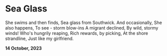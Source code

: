 # Sea Glass

She swims and then finds,
Sea glass from Southwick.
And occasionally,
She also happens,
To see - storm blow-ins
A migrant declined,
By wild, stormy winds!
Who's hungrily reaping,
Rich rewards, by picking,
At the shore strandline,
Just like my girlfriend.

**14 October, 2023**

&nbsp;
